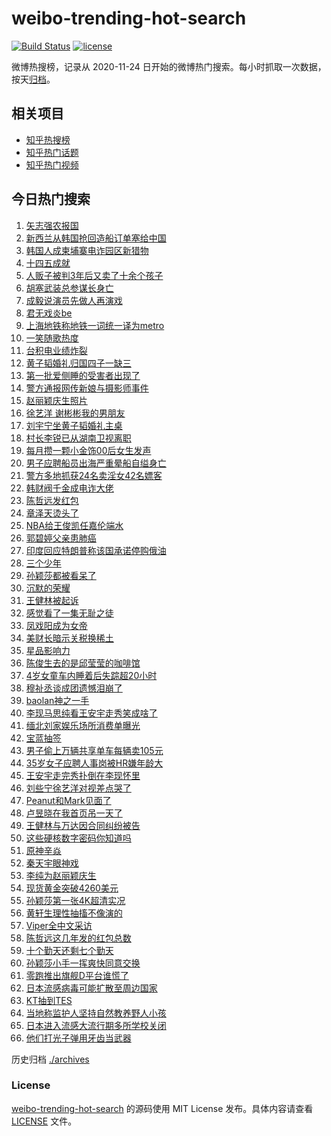 # weibo-trending-hot-search

[![Build Status](https://github.com/justjavac/weibo-trending-hot-search/workflows/ci/badge.svg?branch=master)](https://github.com/justjavac/weibo-trending-hot-search/actions)
[![license](https://img.shields.io/github/license/justjavac/weibo-trending-hot-search)](https://github.com/justjavac/weibo-trending-hot-search/blob/master/LICENSE)

微博热搜榜，记录从 2020-11-24 日开始的微博热门搜索。每小时抓取一次数据，按天[归档](./archives)。

## 相关项目

- [知乎热搜榜](https://github.com/justjavac/zhihu-trending-top-search)
- [知乎热门话题](https://github.com/justjavac/zhihu-trending-hot-questions)
- [知乎热门视频](https://github.com/justjavac/zhihu-trending-hot-video)

## 今日热门搜索

<!-- BEGIN -->
<!-- 最后更新时间 Fri Oct 17 2025 03:11:34 GMT+0800 (China Standard Time) -->

1. [矢志强农报国](https://s.weibo.com//weibo?q=%23%E7%9F%A2%E5%BF%97%E5%BC%BA%E5%86%9C%E6%8A%A5%E5%9B%BD%23&Refer=new_time)
1. [新西兰从韩国抢回造船订单塞给中国](https://s.weibo.com//weibo?q=%23%E6%96%B0%E8%A5%BF%E5%85%B0%E4%BB%8E%E9%9F%A9%E5%9B%BD%E6%8A%A2%E5%9B%9E%E9%80%A0%E8%88%B9%E8%AE%A2%E5%8D%95%E5%A1%9E%E7%BB%99%E4%B8%AD%E5%9B%BD%23&t=31&band_rank=1&Refer=top)
1. [韩国人成柬埔寨电诈园区新猎物](https://s.weibo.com//weibo?q=%23%E9%9F%A9%E5%9B%BD%E4%BA%BA%E6%88%90%E6%9F%AC%E5%9F%94%E5%AF%A8%E7%94%B5%E8%AF%88%E5%9B%AD%E5%8C%BA%E6%96%B0%E7%8C%8E%E7%89%A9%23&t=31&band_rank=2&Refer=top)
1. [十四五成就](https://s.weibo.com//weibo?q=%23%E5%8D%81%E5%9B%9B%E4%BA%94%E6%88%90%E5%B0%B1%23&t=31&band_rank=3&Refer=top)
1. [人贩子被判3年后又卖了十余个孩子](https://s.weibo.com//weibo?q=%23%E4%BA%BA%E8%B4%A9%E5%AD%90%E8%A2%AB%E5%88%A43%E5%B9%B4%E5%90%8E%E5%8F%88%E5%8D%96%E4%BA%86%E5%8D%81%E4%BD%99%E4%B8%AA%E5%AD%A9%E5%AD%90%23&t=31&band_rank=1&Refer=top)
1. [胡塞武装总参谋长身亡](https://s.weibo.com//weibo?q=%23%E8%83%A1%E5%A1%9E%E6%AD%A6%E8%A3%85%E6%80%BB%E5%8F%82%E8%B0%8B%E9%95%BF%E8%BA%AB%E4%BA%A1%23&t=31&band_rank=5&Refer=top)
1. [成毅说演员先做人再演戏](https://s.weibo.com//weibo?q=%23%E6%88%90%E6%AF%85%E8%AF%B4%E6%BC%94%E5%91%98%E5%85%88%E5%81%9A%E4%BA%BA%E5%86%8D%E6%BC%94%E6%88%8F%23&t=31&band_rank=6&Refer=top)
1. [君无戏炎be](https://s.weibo.com//weibo?q=%23%E5%90%9B%E6%97%A0%E6%88%8F%E7%82%8Ebe%23&t=31&band_rank=9&Refer=top)
1. [上海地铁称地铁一词统一译为metro](https://s.weibo.com//weibo?q=%23%E4%B8%8A%E6%B5%B7%E5%9C%B0%E9%93%81%E7%A7%B0%E5%9C%B0%E9%93%81%E4%B8%80%E8%AF%8D%E7%BB%9F%E4%B8%80%E8%AF%91%E4%B8%BAmetro%23&t=31&band_rank=4&Refer=top)
1. [一笑随歌热度](https://s.weibo.com//weibo?q=%E4%B8%80%E7%AC%91%E9%9A%8F%E6%AD%8C%E7%83%AD%E5%BA%A6&t=31&band_rank=47&Refer=top)
1. [台积电业绩炸裂](https://s.weibo.com//weibo?q=%23%E5%8F%B0%E7%A7%AF%E7%94%B5%E4%B8%9A%E7%BB%A9%E7%82%B8%E8%A3%82%23&t=31&band_rank=7&Refer=top)
1. [黄子韬婚礼归国四子一缺三](https://s.weibo.com//weibo?q=%23%E9%BB%84%E5%AD%90%E9%9F%AC%E5%A9%9A%E7%A4%BC%E5%BD%92%E5%9B%BD%E5%9B%9B%E5%AD%90%E4%B8%80%E7%BC%BA%E4%B8%89%23&t=31&band_rank=11&Refer=top)
1. [第一批爱侧睡的受害者出现了](https://s.weibo.com//weibo?q=%E7%AC%AC%E4%B8%80%E6%89%B9%E7%88%B1%E4%BE%A7%E7%9D%A1%E7%9A%84%E5%8F%97%E5%AE%B3%E8%80%85%E5%87%BA%E7%8E%B0%E4%BA%86&t=31&band_rank=13&Refer=top)
1. [警方通报网传新娘与摄影师事件](https://s.weibo.com//weibo?q=%23%E8%AD%A6%E6%96%B9%E9%80%9A%E6%8A%A5%E7%BD%91%E4%BC%A0%E6%96%B0%E5%A8%98%E4%B8%8E%E6%91%84%E5%BD%B1%E5%B8%88%E4%BA%8B%E4%BB%B6%23&t=31&band_rank=17&Refer=top)
1. [赵丽颖庆生照片](https://s.weibo.com//weibo?q=%23%E8%B5%B5%E4%B8%BD%E9%A2%96%E5%BA%86%E7%94%9F%E7%85%A7%E7%89%87%23&t=31&band_rank=12&Refer=top)
1. [徐艺洋 谢彬彬我的男朋友](https://s.weibo.com//weibo?q=%E5%BE%90%E8%89%BA%E6%B4%8B%20%E8%B0%A2%E5%BD%AC%E5%BD%AC%E6%88%91%E7%9A%84%E7%94%B7%E6%9C%8B%E5%8F%8B&t=31&band_rank=15&Refer=top)
1. [刘宇宁坐黄子韬婚礼主桌](https://s.weibo.com//weibo?q=%23%E5%88%98%E5%AE%87%E5%AE%81%E5%9D%90%E9%BB%84%E5%AD%90%E9%9F%AC%E5%A9%9A%E7%A4%BC%E4%B8%BB%E6%A1%8C%23&t=31&band_rank=16&Refer=top)
1. [村长李锐已从湖南卫视离职](https://s.weibo.com//weibo?q=%23%E6%9D%91%E9%95%BF%E6%9D%8E%E9%94%90%E5%B7%B2%E4%BB%8E%E6%B9%96%E5%8D%97%E5%8D%AB%E8%A7%86%E7%A6%BB%E8%81%8C%23&t=31&band_rank=18&Refer=top)
1. [每月攒一颗小金饰00后女生发声](https://s.weibo.com//weibo?q=%23%E6%AF%8F%E6%9C%88%E6%94%92%E4%B8%80%E9%A2%97%E5%B0%8F%E9%87%91%E9%A5%B000%E5%90%8E%E5%A5%B3%E7%94%9F%E5%8F%91%E5%A3%B0%23&t=31&band_rank=14&Refer=top)
1. [男子应聘船员出海严重晕船自缢身亡](https://s.weibo.com//weibo?q=%23%E7%94%B7%E5%AD%90%E5%BA%94%E8%81%98%E8%88%B9%E5%91%98%E5%87%BA%E6%B5%B7%E4%B8%A5%E9%87%8D%E6%99%95%E8%88%B9%E8%87%AA%E7%BC%A2%E8%BA%AB%E4%BA%A1%23&t=31&band_rank=19&Refer=top)
1. [警方多地抓获24名卖淫女42名嫖客](https://s.weibo.com//weibo?q=%23%E8%AD%A6%E6%96%B9%E5%A4%9A%E5%9C%B0%E6%8A%93%E8%8E%B724%E5%90%8D%E5%8D%96%E6%B7%AB%E5%A5%B342%E5%90%8D%E5%AB%96%E5%AE%A2%23&t=31&band_rank=46&Refer=top)
1. [韩财阀千金成电诈大佬](https://s.weibo.com//weibo?q=%E9%9F%A9%E8%B4%A2%E9%98%80%E5%8D%83%E9%87%91%E6%88%90%E7%94%B5%E8%AF%88%E5%A4%A7%E4%BD%AC&t=31&band_rank=34&Refer=top)
1. [陈哲远发红包](https://s.weibo.com//weibo?q=%E9%99%88%E5%93%B2%E8%BF%9C%E5%8F%91%E7%BA%A2%E5%8C%85&t=31&band_rank=17&Refer=top)
1. [章泽天烫头了](https://s.weibo.com//weibo?q=%23%E7%AB%A0%E6%B3%BD%E5%A4%A9%E7%83%AB%E5%A4%B4%E4%BA%86%23&t=31&band_rank=23&Refer=top)
1. [NBA给王俊凯任嘉伦端水](https://s.weibo.com//weibo?q=%23NBA%E7%BB%99%E7%8E%8B%E4%BF%8A%E5%87%AF%E4%BB%BB%E5%98%89%E4%BC%A6%E7%AB%AF%E6%B0%B4%23&t=31&band_rank=22&Refer=top)
1. [郭碧婷父亲患肺癌](https://s.weibo.com//weibo?q=%23%E9%83%AD%E7%A2%A7%E5%A9%B7%E7%88%B6%E4%BA%B2%E6%82%A3%E8%82%BA%E7%99%8C%23&t=31&band_rank=20&Refer=top)
1. [印度回应特朗普称该国承诺停购俄油](https://s.weibo.com//weibo?q=%23%E5%8D%B0%E5%BA%A6%E5%9B%9E%E5%BA%94%E7%89%B9%E6%9C%97%E6%99%AE%E7%A7%B0%E8%AF%A5%E5%9B%BD%E6%89%BF%E8%AF%BA%E5%81%9C%E8%B4%AD%E4%BF%84%E6%B2%B9%23&t=31&band_rank=31&Refer=top)
1. [三个少年](https://s.weibo.com//weibo?q=%E4%B8%89%E4%B8%AA%E5%B0%91%E5%B9%B4&t=31&band_rank=43&Refer=top)
1. [孙颖莎都被看呆了](https://s.weibo.com//weibo?q=%E5%AD%99%E9%A2%96%E8%8E%8E%E9%83%BD%E8%A2%AB%E7%9C%8B%E5%91%86%E4%BA%86&t=31&band_rank=32&Refer=top)
1. [沉默的荣耀](https://s.weibo.com//weibo?q=%E6%B2%89%E9%BB%98%E7%9A%84%E8%8D%A3%E8%80%80&t=31&band_rank=48&Refer=top)
1. [王健林被起诉](https://s.weibo.com//weibo?q=%23%E7%8E%8B%E5%81%A5%E6%9E%97%E8%A2%AB%E8%B5%B7%E8%AF%89%23&t=31&band_rank=28&Refer=top)
1. [感觉看了一集无耻之徒](https://s.weibo.com//weibo?q=%E6%84%9F%E8%A7%89%E7%9C%8B%E4%BA%86%E4%B8%80%E9%9B%86%E6%97%A0%E8%80%BB%E4%B9%8B%E5%BE%92&t=31&band_rank=31&Refer=top)
1. [凤戏阳成为女帝](https://s.weibo.com//weibo?q=%E5%87%A4%E6%88%8F%E9%98%B3%E6%88%90%E4%B8%BA%E5%A5%B3%E5%B8%9D&t=31&band_rank=22&Refer=top)
1. [美财长暗示关税换稀土](https://s.weibo.com//weibo?q=%23%E7%BE%8E%E8%B4%A2%E9%95%BF%E6%9A%97%E7%A4%BA%E5%85%B3%E7%A8%8E%E6%8D%A2%E7%A8%80%E5%9C%9F%23&t=31&band_rank=37&Refer=top)
1. [星品影响力](https://s.weibo.com//weibo?q=%E6%98%9F%E5%93%81%E5%BD%B1%E5%93%8D%E5%8A%9B&t=31&band_rank=46&Refer=top)
1. [陈俊生去的是邱莹莹的咖啡馆](https://s.weibo.com//weibo?q=%E9%99%88%E4%BF%8A%E7%94%9F%E5%8E%BB%E7%9A%84%E6%98%AF%E9%82%B1%E8%8E%B9%E8%8E%B9%E7%9A%84%E5%92%96%E5%95%A1%E9%A6%86&t=31&band_rank=21&Refer=top)
1. [4岁女童车内睡着后失踪超20小时](https://s.weibo.com//weibo?q=%234%E5%B2%81%E5%A5%B3%E7%AB%A5%E8%BD%A6%E5%86%85%E7%9D%A1%E7%9D%80%E5%90%8E%E5%A4%B1%E8%B8%AA%E8%B6%8520%E5%B0%8F%E6%97%B6%23&t=31&band_rank=26&Refer=top)
1. [穆祉丞谈成团遗憾泪崩了](https://s.weibo.com//weibo?q=%E7%A9%86%E7%A5%89%E4%B8%9E%E8%B0%88%E6%88%90%E5%9B%A2%E9%81%97%E6%86%BE%E6%B3%AA%E5%B4%A9%E4%BA%86&t=31&band_rank=27&Refer=top)
1. [baolan神之一手](https://s.weibo.com//weibo?q=%23baolan%E7%A5%9E%E4%B9%8B%E4%B8%80%E6%89%8B%23&t=31&band_rank=10&Refer=top)
1. [李现马思纯看王安宇走秀笑成啥了](https://s.weibo.com//weibo?q=%23%E6%9D%8E%E7%8E%B0%E9%A9%AC%E6%80%9D%E7%BA%AF%E7%9C%8B%E7%8E%8B%E5%AE%89%E5%AE%87%E8%B5%B0%E7%A7%80%E7%AC%91%E6%88%90%E5%95%A5%E4%BA%86%23&t=31&band_rank=36&Refer=top)
1. [缅北刘家娱乐场所消费单曝光](https://s.weibo.com//weibo?q=%23%E7%BC%85%E5%8C%97%E5%88%98%E5%AE%B6%E5%A8%B1%E4%B9%90%E5%9C%BA%E6%89%80%E6%B6%88%E8%B4%B9%E5%8D%95%E6%9B%9D%E5%85%89%23&t=31&band_rank=30&Refer=top)
1. [宝蓝抽签](https://s.weibo.com//weibo?q=%E5%AE%9D%E8%93%9D%E6%8A%BD%E7%AD%BE&t=31&band_rank=8&Refer=top)
1. [男子偷上万辆共享单车每辆卖105元](https://s.weibo.com//weibo?q=%23%E7%94%B7%E5%AD%90%E5%81%B7%E4%B8%8A%E4%B8%87%E8%BE%86%E5%85%B1%E4%BA%AB%E5%8D%95%E8%BD%A6%E6%AF%8F%E8%BE%86%E5%8D%96105%E5%85%83%23&t=31&band_rank=33&Refer=top)
1. [35岁女子应聘人事岗被HR嫌年龄大](https://s.weibo.com//weibo?q=%2335%E5%B2%81%E5%A5%B3%E5%AD%90%E5%BA%94%E8%81%98%E4%BA%BA%E4%BA%8B%E5%B2%97%E8%A2%ABHR%E5%AB%8C%E5%B9%B4%E9%BE%84%E5%A4%A7%23&t=31&band_rank=38&Refer=top)
1. [王安宇走完秀扑倒在李现怀里](https://s.weibo.com//weibo?q=%23%E7%8E%8B%E5%AE%89%E5%AE%87%E8%B5%B0%E5%AE%8C%E7%A7%80%E6%89%91%E5%80%92%E5%9C%A8%E6%9D%8E%E7%8E%B0%E6%80%80%E9%87%8C%23&t=31&band_rank=25&Refer=top)
1. [刘些宁徐艺洋对视差点哭了](https://s.weibo.com//weibo?q=%23%E5%88%98%E4%BA%9B%E5%AE%81%E5%BE%90%E8%89%BA%E6%B4%8B%E5%AF%B9%E8%A7%86%E5%B7%AE%E7%82%B9%E5%93%AD%E4%BA%86%23&t=31&band_rank=35&Refer=top)
1. [Peanut和Mark见面了](https://s.weibo.com//weibo?q=Peanut%E5%92%8CMark%E8%A7%81%E9%9D%A2%E4%BA%86&t=31&band_rank=31&Refer=top)
1. [卢昱晓在我首页吊一天了](https://s.weibo.com//weibo?q=%E5%8D%A2%E6%98%B1%E6%99%93%E5%9C%A8%E6%88%91%E9%A6%96%E9%A1%B5%E5%90%8A%E4%B8%80%E5%A4%A9%E4%BA%86&t=31&band_rank=45&Refer=top)
1. [王健林与万达因合同纠纷被告](https://s.weibo.com//weibo?q=%23%E7%8E%8B%E5%81%A5%E6%9E%97%E4%B8%8E%E4%B8%87%E8%BE%BE%E5%9B%A0%E5%90%88%E5%90%8C%E7%BA%A0%E7%BA%B7%E8%A2%AB%E5%91%8A%23&t=31&band_rank=49&Refer=top)
1. [这些硬核数字密码你知道吗](https://s.weibo.com//weibo?q=%23%E8%BF%99%E4%BA%9B%E7%A1%AC%E6%A0%B8%E6%95%B0%E5%AD%97%E5%AF%86%E7%A0%81%E4%BD%A0%E7%9F%A5%E9%81%93%E5%90%97%23&t=31&band_rank=49&Refer=top)
1. [原神辛焱](https://s.weibo.com//weibo?q=%E5%8E%9F%E7%A5%9E%E8%BE%9B%E7%84%B1&t=31&band_rank=50&Refer=top)
1. [秦天宇眼神戏](https://s.weibo.com//weibo?q=%23%E7%A7%A6%E5%A4%A9%E5%AE%87%E7%9C%BC%E7%A5%9E%E6%88%8F%23&t=31&band_rank=39&Refer=top)
1. [李纯为赵丽颖庆生](https://s.weibo.com//weibo?q=%23%E6%9D%8E%E7%BA%AF%E4%B8%BA%E8%B5%B5%E4%B8%BD%E9%A2%96%E5%BA%86%E7%94%9F%23&t=31&band_rank=40&Refer=top)
1. [现货黄金突破4260美元](https://s.weibo.com//weibo?q=%23%E7%8E%B0%E8%B4%A7%E9%BB%84%E9%87%91%E7%AA%81%E7%A0%B44260%E7%BE%8E%E5%85%83%23&t=31&band_rank=48&Refer=top)
1. [孙颖莎第一张4K超清实况](https://s.weibo.com//weibo?q=%23%E5%AD%99%E9%A2%96%E8%8E%8E%E7%AC%AC%E4%B8%80%E5%BC%A04K%E8%B6%85%E6%B8%85%E5%AE%9E%E5%86%B5%23&t=31&band_rank=49&Refer=top)
1. [黄轩生理性抽搐不像演的](https://s.weibo.com//weibo?q=%E9%BB%84%E8%BD%A9%E7%94%9F%E7%90%86%E6%80%A7%E6%8A%BD%E6%90%90%E4%B8%8D%E5%83%8F%E6%BC%94%E7%9A%84&t=31&band_rank=42&Refer=top)
1. [Viper全中文采访](https://s.weibo.com//weibo?q=Viper%E5%85%A8%E4%B8%AD%E6%96%87%E9%87%87%E8%AE%BF&t=31&band_rank=45&Refer=top)
1. [陈哲远这几年发的红包总数](https://s.weibo.com//weibo?q=%23%E9%99%88%E5%93%B2%E8%BF%9C%E8%BF%99%E5%87%A0%E5%B9%B4%E5%8F%91%E7%9A%84%E7%BA%A2%E5%8C%85%E6%80%BB%E6%95%B0%23&t=31&band_rank=44&Refer=top)
1. [十个勤天还剩七个勤天](https://s.weibo.com//weibo?q=%E5%8D%81%E4%B8%AA%E5%8B%A4%E5%A4%A9%E8%BF%98%E5%89%A9%E4%B8%83%E4%B8%AA%E5%8B%A4%E5%A4%A9&t=31&band_rank=29&Refer=top)
1. [孙颖莎小手一挥爽快同意交换](https://s.weibo.com//weibo?q=%E5%AD%99%E9%A2%96%E8%8E%8E%E5%B0%8F%E6%89%8B%E4%B8%80%E6%8C%A5%E7%88%BD%E5%BF%AB%E5%90%8C%E6%84%8F%E4%BA%A4%E6%8D%A2&t=31&band_rank=49&Refer=top)
1. [零跑推出旗舰D平台谁慌了](https://s.weibo.com//weibo?q=%23%E9%9B%B6%E8%B7%91%E6%8E%A8%E5%87%BA%E6%97%97%E8%88%B0D%E5%B9%B3%E5%8F%B0%E8%B0%81%E6%85%8C%E4%BA%86%23&t=31&band_rank=24&Refer=top)
1. [日本流感病毒可能扩散至周边国家](https://s.weibo.com//weibo?q=%23%E6%97%A5%E6%9C%AC%E6%B5%81%E6%84%9F%E7%97%85%E6%AF%92%E5%8F%AF%E8%83%BD%E6%89%A9%E6%95%A3%E8%87%B3%E5%91%A8%E8%BE%B9%E5%9B%BD%E5%AE%B6%23&t=31&band_rank=41&Refer=top)
1. [KT抽到TES](https://s.weibo.com//weibo?q=%23KT%E6%8A%BD%E5%88%B0TES%23&t=31&band_rank=44&Refer=top)
1. [当地称监护人坚持自然教养野人小孩](https://s.weibo.com//weibo?q=%23%E5%BD%93%E5%9C%B0%E7%A7%B0%E7%9B%91%E6%8A%A4%E4%BA%BA%E5%9D%9A%E6%8C%81%E8%87%AA%E7%84%B6%E6%95%99%E5%85%BB%E9%87%8E%E4%BA%BA%E5%B0%8F%E5%AD%A9%23&t=31&band_rank=47&Refer=top)
1. [日本进入流感大流行期多所学校关闭](https://s.weibo.com//weibo?q=%23%E6%97%A5%E6%9C%AC%E8%BF%9B%E5%85%A5%E6%B5%81%E6%84%9F%E5%A4%A7%E6%B5%81%E8%A1%8C%E6%9C%9F%E5%A4%9A%E6%89%80%E5%AD%A6%E6%A0%A1%E5%85%B3%E9%97%AD%23&t=31&band_rank=48&Refer=top)
1. [他们打光子弹用牙齿当武器](https://s.weibo.com//weibo?q=%23%E4%BB%96%E4%BB%AC%E6%89%93%E5%85%89%E5%AD%90%E5%BC%B9%E7%94%A8%E7%89%99%E9%BD%BF%E5%BD%93%E6%AD%A6%E5%99%A8%23&t=31&band_rank=50&Refer=top)

<!-- END -->

历史归档 [./archives](./archives)

### License

[weibo-trending-hot-search](https://github.com/justjavac/weibo-trending-hot-search) 的源码使用 MIT License
发布。具体内容请查看 [LICENSE](./LICENSE) 文件。
